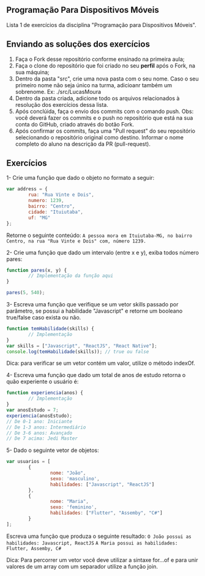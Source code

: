 ## Programação Para Dispositivos Móveis

Lista 1 de exercícios da disciplina "Programação para Dispositivos Móveis".


## Enviando as soluções dos exercícios

1. Faça o Fork desse repositório conforme ensinado na primeira aula;
2. Faça o clone do repositório que foi criado no seu **perfil** após o Fork, na sua máquina;
3. Dentro da pasta "src", crie uma nova pasta com o seu nome. Caso o seu primeiro nome não seja único na turma, adicioanr também um sobrenome. Ex: ./src/LucasMoura
4. Dentro da pasta criada,  adicione todo os arquivos relacionados à resolução dos exercícios dessa lista.
5. Após conclúida, faça o envio dos commits com o comando push. Obs: você deverá fazer os commits e o push no repositório que está na sua conta do GitHub, criado através do botão Fork.
6. Após confirmar os commits, faça uma "Pull request" do seu repositório selecionando o repositório original como destino. Informar o nome completo do aluno na descrição da PR (pull-request).

## Exercícios

1- Crie uma função que dado o objeto no formato a seguir:
```javascript
var address = {
		rua: "Rua Vinte e Dois",
		numero: 1239,
		bairro: "Centro",
		cidade: "Ituiutaba",
		uf: "MG"
};
```

Retorne o seguinte conteúdo:
`A pessoa mora em Ituiutaba-MG, no bairro Centro, na rua "Rua Vinte e Dois" com, número 1239.`

2- Crie uma função que dado um intervalo (entre x e y), exiba todos número pares:

```javascript
function pares(x, y) {
		// Implementação da função aqui
}

pares(5, 540);
```

3- Escreva uma função que verifique se um vetor skills passado por parâmetro, se possui a habilidade "Javascript" e retorne um booleano true/false caso exista ou não.

```javascript
function temHabilidade(skills) {
		// Implementação
}
var skills = ["Javascript", "ReactJS", "React Native"];
console.log(temHabilidade(skills)); // true ou false
```
Dica: para verificar se um vetor contém um valor, utilize o método indexOf.

4- Escreva uma função que dado um total de anos de estudo retorna o quão experiente o usuário é:

```javascript
function experiencia(anos) {
		// Implementação
}
var anosEstudo = 7;
experiencia(anosEstudo);
// De 0-1 ano: Iniciante
// De 1-3 anos: Intermediário
// De 3-6 anos: Avançado
// De 7 acima: Jedi Master
```

5- Dado o seguinte vetor de objetos:
```javascript
var usuarios = [
		{
				nome: "João",
				sexo: 'masculino',
				habilidades: ["Javascript", "ReactJS"]
		},
		{
				nome: "Maria",
				sexo: 'feminino',
				habilidades: ["Flutter", "Assemby", "C#"]
		}
];
```
Escreva uma função que produza o seguinte resultado:
`O João possui as habilidades: Javascript, ReactJS`
`A Maria possui as habilidades: Flutter, Assemby, C#`

Dica: Para percorrer um vetor você deve utilizar a sintaxe for...of e para unir valores de um array com um separador utilize a função join.
